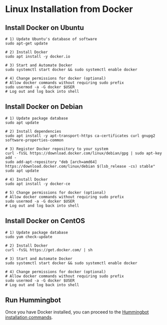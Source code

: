 # Linux Installation from Docker

## Install Docker on Ubuntu

```bash="Ubuntu"
# 1) Update Ubuntu's database of software
sudo apt-get update

# 2) Install Docker
sudo apt install -y docker.io

# 3) Start and Automate Docker
sudo systemctl start docker && sudo systemctl enable docker

# 4) Change permissions for docker (optional)
# Allow docker commands without requiring sudo prefix
sudo usermod -a -G docker $USER
# Log out and log back into shell
```

## Install Docker on Debian

```bash="Debian"
# 1) Update package database
sudo apt update

# 2) Install dependencies
sudo apt install -y apt-transport-https ca-certificates curl gnupg2 software-properties-common

# 3) Register Docker repository to your system
curl -fsSL https://download.docker.com/linux/debian/gpg | sudo apt-key add -
sudo add-apt-repository "deb [arch=amd64] https://download.docker.com/linux/debian $(lsb_release -cs) stable"
sudo apt update

# 4) Install Docker
sudo apt install -y docker-ce

# 5) Change permissions for docker (optional)
# Allow docker commands without requiring sudo prefix
sudo usermod -a -G docker $USER
# Log out and log back into shell
```

## Install Docker on CentOS

```bash="CentOS"
# 1) Update package database
sudo yum check-update

# 2) Install Docker
curl -fsSL https://get.docker.com/ | sh

# 3) Start and Automate Docker
sudo systemctl start docker && sudo systemctl enable docker

# 4) Change permissions for docker (optional)
# Allow docker commands without requiring sudo prefix
sudo usermod -a -G docker $USER
# Log out and log back into shell
```

## Run Hummingbot

Once you have Docker installed, you can proceed to the [Hummingbot installation commands](/installation/docker/#install-hummingbot).
